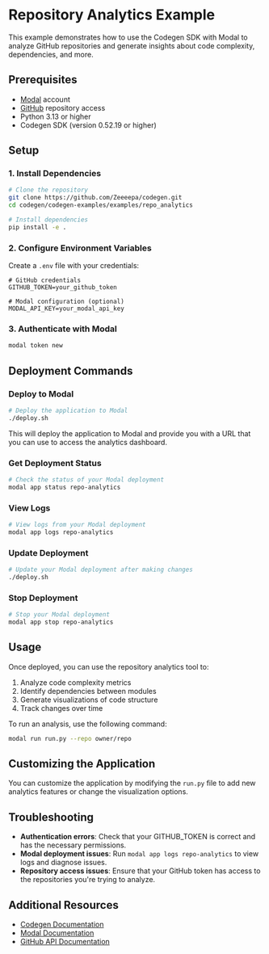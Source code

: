 # Repository Analytics Example

This example demonstrates how to use the Codegen SDK with Modal to analyze GitHub repositories and generate insights about code complexity, dependencies, and more.

## Prerequisites

- [Modal](https://modal.com/) account
- [GitHub](https://github.com/) repository access
- Python 3.13 or higher
- Codegen SDK (version 0.52.19 or higher)

## Setup

### 1. Install Dependencies

```bash
# Clone the repository
git clone https://github.com/Zeeeepa/codegen.git
cd codegen/codegen-examples/examples/repo_analytics

# Install dependencies
pip install -e .
```

### 2. Configure Environment Variables

Create a `.env` file with your credentials:

```
# GitHub credentials
GITHUB_TOKEN=your_github_token

# Modal configuration (optional)
MODAL_API_KEY=your_modal_api_key
```

### 3. Authenticate with Modal

```bash
modal token new
```

## Deployment Commands

### Deploy to Modal

```bash
# Deploy the application to Modal
./deploy.sh
```

This will deploy the application to Modal and provide you with a URL that you can use to access the analytics dashboard.

### Get Deployment Status

```bash
# Check the status of your Modal deployment
modal app status repo-analytics
```

### View Logs

```bash
# View logs from your Modal deployment
modal app logs repo-analytics
```

### Update Deployment

```bash
# Update your Modal deployment after making changes
./deploy.sh
```

### Stop Deployment

```bash
# Stop your Modal deployment
modal app stop repo-analytics
```

## Usage

Once deployed, you can use the repository analytics tool to:

1. Analyze code complexity metrics
2. Identify dependencies between modules
3. Generate visualizations of code structure
4. Track changes over time

To run an analysis, use the following command:

```bash
modal run run.py --repo owner/repo
```

## Customizing the Application

You can customize the application by modifying the `run.py` file to add new analytics features or change the visualization options.

## Troubleshooting

- **Authentication errors**: Check that your GITHUB_TOKEN is correct and has the necessary permissions.
- **Modal deployment issues**: Run `modal app logs repo-analytics` to view logs and diagnose issues.
- **Repository access issues**: Ensure that your GitHub token has access to the repositories you're trying to analyze.

## Additional Resources

- [Codegen Documentation](https://docs.codegen.sh/)
- [Modal Documentation](https://modal.com/docs)
- [GitHub API Documentation](https://docs.github.com/en/rest)
